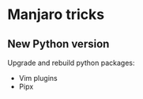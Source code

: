 Manjaro tricks
==============

## New Python version

Upgrade and rebuild python packages:
- Vim plugins
- Pipx
